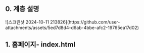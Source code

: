 
<h2> 0. 계층 설명</h2>
![스크린샷 2024-10-11 213826](https://github.com/user-attachments/assets/5ed7d8d4-d6ab-4bbe-afc2-19765ea17d02)


<h2> 1. 홈페이지- index.html </h1>
